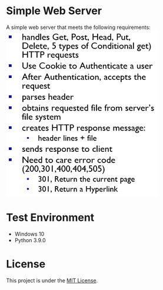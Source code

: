 # Simple Web Server
A simple web server that meets the following requirements:  
![web-server-requirements](./media/web-server-requirements.png)

# Test Environment
+ Windows 10
+ Python 3.9.0

# License
This project is under the [MIT License](./LICENSE).
